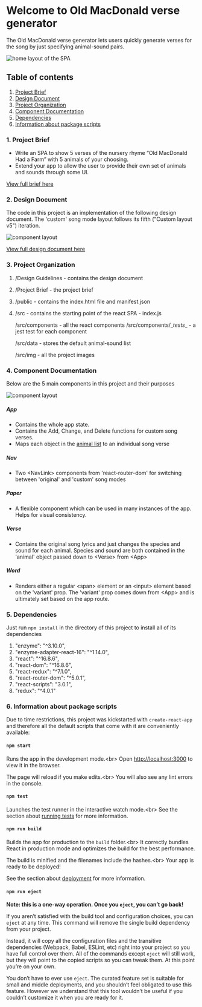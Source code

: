 # Welcome to Old MacDonald verse generator

The Old MacDonald verse generator lets users quickly generate verses for the song by just specifying animal-sound pairs.

![home layout of the SPA](http://gkarapeev.eu/farm/home.png)

## Table of contents

1. [Project Brief](#1-project-brief)
2. [Design Document](#2-design-document)
3. [Project Organization](#3-project-organization)
4. [Component Documentation](#4-component-documentation)
5. [Dependencies](#5-dependencies)
6. [Information about package scripts](#6-information-about-package-scripts)

### 1. Project Brief

* Write an SPA to show 5 verses of the nursery rhyme “Old MacDonald Had a Farm” with 5 animals of your choosing.
* Extend your app to allow the user to provide their own set of animals and sounds through some UI.

[View full brief here](Project%20Brief)

### 2. Design Document

The code in this project is an implementation of the following design document. The 'custom' song mode layout follows its fifth ("Custom layout v5") iteration.

![component layout](http://gkarapeev.eu/farm/home2.png)

[View full design document here](Design%20Guidelines)

### 3. Project Organization

1. /Design Guidelines - contains the design document
2. /Project Brief - the project brief
3. /public - contains the index.html file and manifest.json
4. /src - contains the starting point of the react SPA - index.js

   /src/components - all the react components
   /src/components/\__tests__ - a jest test for each component

   /src/data - stores the default animal-sound list

   /src/img - all the project images 

### 4. Component Documentation

Below are the 5 main components in this project and their purposes

![component layout](http://gkarapeev.eu/farm/components.png)

##### App
* Contains the whole app state.
* Contains the Add, Change, and Delete functions for custom song verses.
* Maps each object in the [animal list](src/data) to an individual song verse

##### Nav
* Two &lt;NavLink> components from 'react-router-dom' for switching between 'original' and 'custom' song modes

##### Paper
* A flexible component which can be used in many instances of the app. Helps for visual consistency.

##### Verse
* Contains the original song lyrics and just changes the species and sound for each animal. Species and sound are both contained in the 'animal' object passed down to &lt;Verse> from &lt;App>

##### Word
* Renders either a regular &lt;span> element or an &lt;input> element based on the 'variant' prop. The 'variant' prop comes down from &lt;App> and is ultimately set based on the app route.


### 5. Dependencies

Just run `npm install` in the directory of this project to install all of its dependencies

1. "enzyme": "^3.10.0",
2. "enzyme-adapter-react-16": "^1.14.0",
3. "react": "^16.8.6",
4. "react-dom": "^16.8.6",
5. "react-redux": "^7.1.0",
6. "react-router-dom": "^5.0.1",
7. "react-scripts": "3.0.1",
8. "redux": "^4.0.1"

### 6. Information about package scripts

Due to time restrictions, this project was kickstarted with `create-react-app` and therefore all the default scripts that come with it are conveniently available:

#### `npm start`

Runs the app in the development mode.&lt;br>
Open [http://localhost:3000](http://localhost:3000) to view it in the browser.

The page will reload if you make edits.&lt;br>
You will also see any lint errors in the console.

#### `npm test`

Launches the test runner in the interactive watch mode.&lt;br>
See the section about [running tests](https://facebook.github.io/create-react-app/docs/running-tests) for more information.

#### `npm run build`

Builds the app for production to the `build` folder.&lt;br>
It correctly bundles React in production mode and optimizes the build for the best performance.

The build is minified and the filenames include the hashes.&lt;br>
Your app is ready to be deployed!

See the section about [deployment](https://facebook.github.io/create-react-app/docs/deployment) for more information.

#### `npm run eject`

**Note: this is a one-way operation. Once you `eject`, you can’t go back!**

If you aren’t satisfied with the build tool and configuration choices, you can `eject` at any time. This command will remove the single build dependency from your project.

Instead, it will copy all the configuration files and the transitive dependencies (Webpack, Babel, ESLint, etc) right into your project so you have full control over them. All of the commands except `eject` will still work, but they will point to the copied scripts so you can tweak them. At this point you’re on your own.

You don’t have to ever use `eject`. The curated feature set is suitable for small and middle deployments, and you shouldn’t feel obligated to use this feature. However we understand that this tool wouldn’t be useful if you couldn’t customize it when you are ready for it.